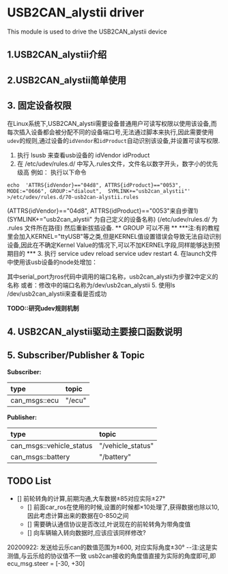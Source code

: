 # USB2CAN_alystii driver
This module is used to drive the USB2CAN_alystii device

## 1.USB2CAN_alystii介绍

## 2.USB2CAN_alystii简单使用

## 3. 固定设备权限
在Linux系统下,USB2CAN_alystii需要设备普通用户可读写权限以使用该设备,而每次插入设备都会被分配不同的设备端口号,无法通过脚本来执行,因此需要使用`udev`的规则,通过设备的`idVendor`和`idProduct`自动识别该设备,并设置可读写权限.

1. 执行 lsusb 来查看usb设备的 idVendor idProduct
2. 在 /etc/udev/rules.d/ 中写入.rules文件，文件名以数字开头，数字小的优先级高
例如：
执行以下命令
```
echo  'ATTRS{idVendor}=="04d8", ATTRS{idProduct}=="0053", MODE:="0666", GROUP:="dialout",  SYMLINK+="usb2can_alystii"' >/etc/udev/rules.d/70-usb2can-alystii.rules
 ```
(ATTRS{idVendor}=="04d8", ATTRS{idProduct}=="0053"来自步骤1)
(SYMLINK+="usb2can_alystii" 为自己定义的设备名称)
(/etc/udev/rules.d/ 为 .rules 文件所在路径)
 然后重新拔插设备.
 ** GROUP 可以不用 **
***注:有的教程里会加入KERNEL="ttyUSB"等之类,但是KERNEL值设置错误会导致无法自动识别设备,因此在不确定Kernel Value的情况下,可以不加KERNEL字段,同样能够达到预期目的 ***
3. 执行 service udev reload
        service udev restart
4. 在launch文件中使用该usb设备的node处增加：
  <param name="serial_port" type="string" value="/dev/usb2can_alystii"/>
  其中serial_port为ros代码中调用的端口名称，usb2can_alystii为步骤2中定义的名称
  或者：修改<node>中的端口名称为/dev/usb2can_alystii
5. 使用ls /dev/usb2can_alystii来查看是否成功

**TODO::研究udev规则机制**

## 4. USB2CAN_alystii驱动主要接口函数说明

## 5. Subscriber/Publisher & Topic
**Subscriber:**  

| type | topic |
| :--- | :---  |
| can_msgs::ecu | "/ecu" |  

**Publisher:**  

| type | topic |
| :--- | :---  |
| can_msgs::vehicle_status | "/vehicle_status" |
| can_msgs::battery | "/battery" |

## TODO List
 - [] 前轮转角的计算,前期沟通,大车数据±85对应实际±27°
    - [] 前面car_ros在使用的时候,设置的时候都×10处理了,获得数据也除以10,因此考虑计算出来的数据在0-850之间
    - [] 需要确认通信协议是否改过,叶说现在的前轮转角为带角度值
    - [] 向车辆输入转向数据时,应该应该同样修改?


20200922:
  发送给云乐can的数值范围为±600, 对应实际角度±30°  --注:这是实测值,与云乐给的协议值不一致
  usb2can接收的角度值直接为实际的角度即可,即ecu_msg.steer = [-30, +30]

